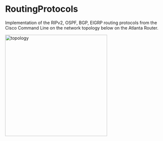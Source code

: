 # RoutingProtocols



Implementation of the RIPv2, OSPF, BGP, EIGRP routing protocols from the Cisco Command Line on the network topology below on the Atlanta Router.


  <img width="330" alt="topology" src="https://user-images.githubusercontent.com/17348315/40629255-ea536dac-6297-11e8-8c7a-48b16a51011d.PNG">
